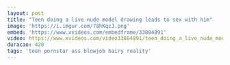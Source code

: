 ```yaml
---
layout: post
title: "Teen doing a live nude model drawing leads to sex with him"
image: 'https://i.imgur.com/78hKqzJ.png'
embed: 'https://www.xvideos.com/embedframe/33884891'
video: https://www.xvideos.com/video33884891/teen_doing_a_live_nude_model_drawing_leads_to_sex_with_him
duracao: 420
tags: 'teen pornstar ass blowjob hairy reality'
---
```

